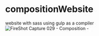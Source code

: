 # compositionWebsite
website with sass using gulp as a compiler 
![FireShot Capture 029 - Composition - ](https://user-images.githubusercontent.com/65375259/201781821-b5f27756-ccf5-43d4-87a1-d68debe546de.png)
